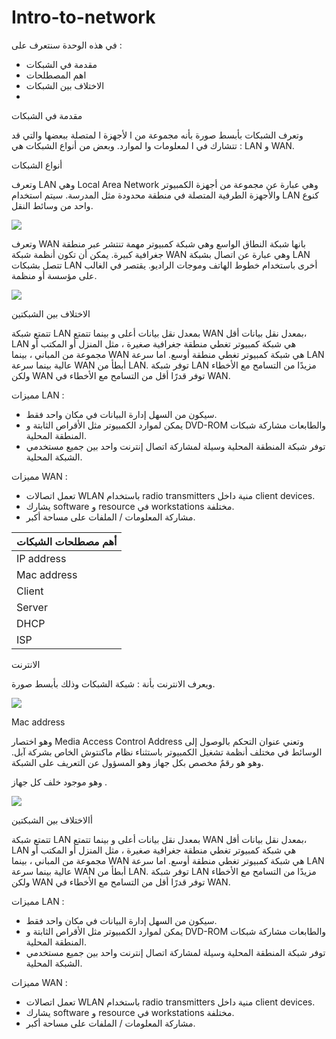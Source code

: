 # Intro-to-network


في هذه الوحدة سنتعرف على : 
- مقدمة في الشبكات 
- اهم المصطلحات 
- الاختلاف بين الشبكات  
- 




مقدمة في الشبكات  


وتعرف الشبكات بأبسط صورة بأنه مجموعة من ا لأجهزة ا لمتصلة ببعضها والتي قد تتشارك في ا لمعلومات وا لموارد.
وبعض من أنواع الشبكات هي :  LAN و WAN. 

أنواع الشبكات 

وتعرف LAN وهي Local Area Network 
 وهي عبارة عن مجموعة من أجهزة الكمبيوتر والأجهزة الطرفية المتصلة في منطقة محدودة مثل المدرسة.
 سيتم استخدام LAN كنوع واحد من وسائط النقل.

![](https://paper-attachments.dropbox.com/s_51D4B74E1E15B4A8DD2A824E39329518431ACBC50C4720496AE72BA41299FC5E_1640977815079_Screen+Shot+1443-05-27+at+10.08.15+PM.png)


 
 وتعرف WAN بانها شبكة النطاق الواسع وهي شبكة كمبيوتر مهمة تنتشر عبر منطقة جغرافية كبيرة. يمكن أن تكون أنظمة شبكة WAN وهي عبارة عن اتصال بشبكة LAN تتصل بشبكات LAN أخرى باستخدام خطوط الهاتف وموجات الراديو. يقتصر في الغالب على مؤسسة أو منظمة.

![](https://paper-attachments.dropbox.com/s_51D4B74E1E15B4A8DD2A824E39329518431ACBC50C4720496AE72BA41299FC5E_1640977827022_Screen+Shot+1443-05-27+at+10.08.40+PM.png)


 
 الاختلاف بين الشبكتين 
 
 تتمتع شبكة  LAN بمعدل نقل بيانات أعلى و بينما تتمتع WAN بمعدل نقل بيانات أقل، LAN هي شبكة كمبيوتر تغطي منطقة جغرافية صغيرة ، مثل المنزل أو المكتب أو مجموعة من المباني ، بينما WAN هي شبكة كمبيوتر تغطي منطقة أوسع. اما سرعة LAN عالية بينما سرعة WAN أبطأ من LAN.
توفر شبكة LAN مزيدًا من التسامح مع الأخطاء ولكن WAN توفر قدرًا أقل من التسامح مع الأخطاء في WAN.


مميزات LAN : 

- سيكون من السهل إدارة البيانات في مكان واحد فقط.
- يمكن لموارد الكمبيوتر مثل الأقراص الثابتة و DVD-ROM والطابعات مشاركة شبكات المنطقة المحلية.
- توفر شبكة المنطقة المحلية وسيلة لمشاركة اتصال إنترنت واحد بين جميع مستخدمي الشبكة المحلية.

مميزات WAN :

- تعمل اتصالات WLAN باستخدام radio transmitters منية داخل client devices.
- يشارك software و  resource في workstations مختلفة. 
- مشاركة المعلومات / الملفات على مساحة أكبر.



| أهم مصطلحات الشبكات |
| ------------------- |
| IP address          |
| Mac address         |
| Client              |
| Server              |
| DHCP                |
| ISP                 |

الانترنت 

ويعرف الانترنت بأنة : شبكة الشبكات وذلك بأبسط صورة. 


![](https://paper-attachments.dropbox.com/s_51D4B74E1E15B4A8DD2A824E39329518431ACBC50C4720496AE72BA41299FC5E_1640980220131_Screen+Shot+1443-05-27+at+10.49.41+PM.png)



Mac address


وهو اختصار  Media Access Control Address وتعني عنوان التحكم بالوصول إلى الوسائط في مختلف أنظمة تشغيل الكمبيوتر باستثناء نظام ماكنتوش الخاص بشركة آبل. وهو هو رقمٌ مخصص بكل جهاز  وهو  المسؤول عن التعريف على الشبكة. 

وهو موجود خلف كل جهاز . 


![](https://paper-attachments.dropbox.com/s_51D4B74E1E15B4A8DD2A824E39329518431ACBC50C4720496AE72BA41299FC5E_1640980265752_Screen+Shot+1443-05-27+at+10.50.32+PM.png)


                                                            


أالاختلاف بين الشبكتين 
 
 تتمتع شبكة  LAN بمعدل نقل بيانات أعلى و بينما تتمتع WAN بمعدل نقل بيانات أقل، LAN هي شبكة كمبيوتر تغطي منطقة جغرافية صغيرة ، مثل المنزل أو المكتب أو مجموعة من المباني ، بينما WAN هي شبكة كمبيوتر تغطي منطقة أوسع. اما سرعة LAN عالية بينما سرعة WAN أبطأ من LAN.
توفر شبكة LAN مزيدًا من التسامح مع الأخطاء ولكن WAN توفر قدرًا أقل من التسامح مع الأخطاء في WAN.


مميزات LAN : 

- سيكون من السهل إدارة البيانات في مكان واحد فقط.
- يمكن لموارد الكمبيوتر مثل الأقراص الثابتة و DVD-ROM والطابعات مشاركة شبكات المنطقة المحلية.
- توفر شبكة المنطقة المحلية وسيلة لمشاركة اتصال إنترنت واحد بين جميع مستخدمي الشبكة المحلية.

مميزات WAN :

- تعمل اتصالات WLAN باستخدام radio transmitters منية داخل client devices.
- يشارك software و  resource في workstations مختلفة. 
- مشاركة المعلومات / الملفات على مساحة أكبر.


